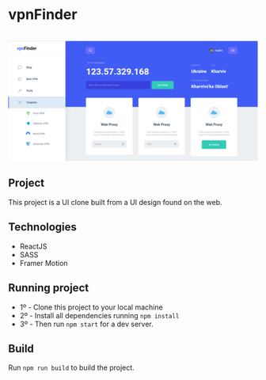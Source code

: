 <h1>vpnFinder</h1>

<br/>

<img src="./src/assets/img/readmeImg.png">

## Project

This project is a UI clone built from a UI design found on the web.
## Technologies
- ReactJS
- SASS
- Framer Motion

## Running project

- 1º - Clone this project to your local machine
- 2º - Install all dependencies running `npm install`
- 3º - Then run `npm start` for a dev server. 
## Build

Run `npm run build` to build the project.